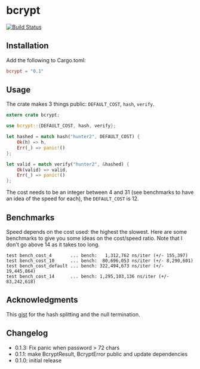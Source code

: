 # bcrypt

[![Build Status](https://travis-ci.org/Keats/rust-bcrypt.svg)](https://travis-ci.org/Keats/rust-bcrypt)

## Installation
Add the following to Cargo.toml:

```toml
bcrypt = "0.1"
```

## Usage
The crate makes 3 things public: `DEFAULT_COST`, `hash`, `verify`.

```rust
extern crate bcrypt;

use bcrypt::{DEFAULT_COST, hash, verify};

let hashed = match hash("hunter2", DEFAULT_COST) {
    Ok(h) => h,
    Err(_) => panic!()
};

let valid = match verify("hunter2", &hashed) {
    Ok(valid) => valid,
    Err(_) => panic!()
};
```

The cost needs to be an integer between 4 and 31 (see benchmarks to have an idea of the speed for each), the `DEFAULT_COST` is 12.

## Benchmarks
Speed depends on the cost used: the highest the slowest.
Here are some benchmarks to give you some ideas on the cost/speed ratio. Note that I don't go above 14 as it takes too long.

```
test bench_cost_4       ... bench:   1,312,762 ns/iter (+/- 155,397)
test bench_cost_10      ... bench:  80,696,053 ns/iter (+/- 8,290,601)
test bench_cost_default ... bench: 322,494,673 ns/iter (+/- 19,445,864)
test bench_cost_14      ... bench: 1,295,103,136 ns/iter (+/- 83,242,618)
```

## Acknowledgments
This [gist](https://gist.github.com/rgdmarshall/ae3dc072445ed88b357a) for the hash splitting and the null termination.


## Changelog

* 0.1.3: Fix panic when password > 72 chars
* 0.1.1: make BcryptResult, BcryptError public and update dependencies
* 0.1.0: initial release
